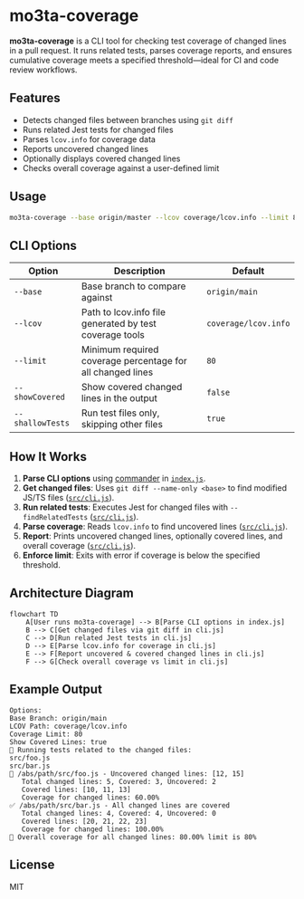 # mo3ta-coverage

**mo3ta-coverage** is a CLI tool for checking test coverage of changed lines in a pull request. It runs related tests, parses coverage reports, and ensures cumulative coverage meets a specified threshold—ideal for CI and code review workflows.

## Features

- Detects changed files between branches using `git diff`
- Runs related Jest tests for changed files
- Parses `lcov.info` for coverage data
- Reports uncovered changed lines
- Optionally displays covered changed lines
- Checks overall coverage against a user-defined limit

## Usage

```sh
mo3ta-coverage --base origin/master --lcov coverage/lcov.info --limit 80 --showCovered --shallowTests=false
```

## CLI Options

| Option           | Description                                                      | Default              |
|------------------|------------------------------------------------------------------|----------------------|
| `--base`         | Base branch to compare against                                   | `origin/main`        |
| `--lcov`         | Path to lcov.info file generated by test coverage tools          | `coverage/lcov.info` |
| `--limit`        | Minimum required coverage percentage for all changed lines       | `80`                 |
| `--showCovered`  | Show covered changed lines in the output                         | `false`              |
| `--shallowTests`  | Run test files only, skipping other files                         | `true`              |

## How It Works

1. **Parse CLI options** using [commander](https://www.npmjs.com/package/commander) in [`index.js`](index.js).
2. **Get changed files**: Uses `git diff --name-only <base>` to find modified JS/TS files ([`src/cli.js`](src/cli.js)).
3. **Run related tests**: Executes Jest for changed files with `--findRelatedTests` ([`src/cli.js`](src/cli.js)).
4. **Parse coverage**: Reads `lcov.info` to find uncovered lines ([`src/cli.js`](src/cli.js)).
5. **Report**: Prints uncovered changed lines, optionally covered lines, and overall coverage ([`src/cli.js`](src/cli.js)).
6. **Enforce limit**: Exits with error if coverage is below the specified threshold.

## Architecture Diagram

```mermaid
flowchart TD
    A[User runs mo3ta-coverage] --> B[Parse CLI options in index.js]
    B --> C[Get changed files via git diff in cli.js]
    C --> D[Run related Jest tests in cli.js]
    D --> E[Parse lcov.info for coverage in cli.js]
    E --> F[Report uncovered & covered changed lines in cli.js]
    F --> G[Check overall coverage vs limit in cli.js]
```

## Example Output

```
Options:
Base Branch: origin/main 
LCOV Path: coverage/lcov.info 
Coverage Limit: 80 
Show Covered Lines: true
🧪 Running tests related to the changed files:
src/foo.js
src/bar.js
🚨 /abs/path/src/foo.js - Uncovered changed lines: [12, 15]
   Total changed lines: 5, Covered: 3, Uncovered: 2
   Covered lines: [10, 11, 13]
   Coverage for changed lines: 60.00%
✅ /abs/path/src/bar.js - All changed lines are covered
   Total changed lines: 4, Covered: 4, Uncovered: 0
   Covered lines: [20, 21, 22, 23]
   Coverage for changed lines: 100.00%
🔢 Overall coverage for all changed lines: 80.00% limit is 80%
```

## License

MIT